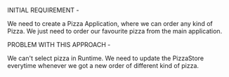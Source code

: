 INITIAL REQUIREMENT - 

We need to create a Pizza Application, where we can order any kind of Pizza. We just need to order our favourite pizza from the main application.


PROBLEM WITH THIS APPROACH - 

We can't select pizza in Runtime.
We need to update the PizzaStore everytime whenever we got a new order of different kind of pizza.